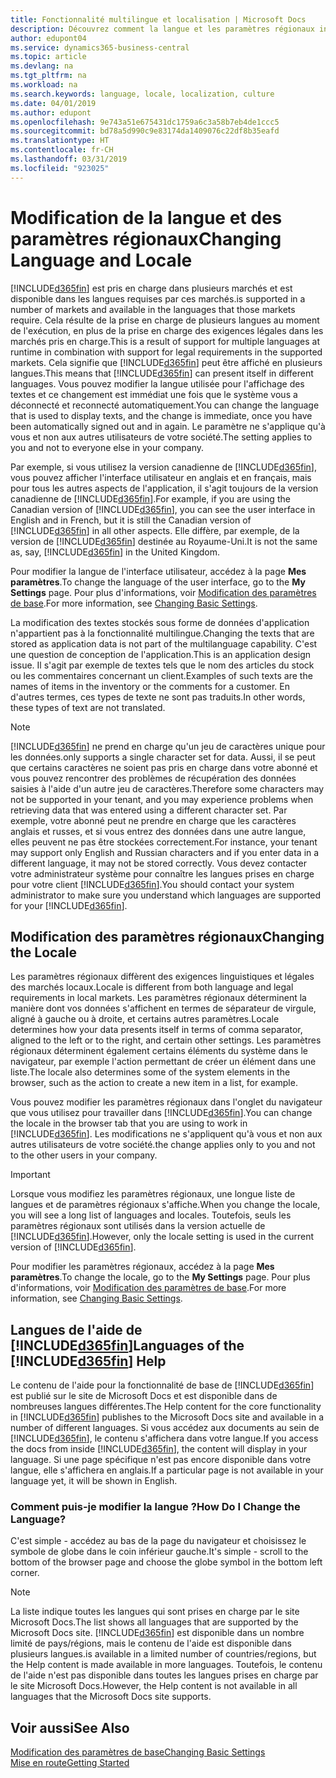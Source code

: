 ```yaml
---
title: Fonctionnalité multilingue et localisation | Microsoft Docs
description: Découvrez comment la langue et les paramètres régionaux influencent votre expérience dans Business Central.
author: edupont04
ms.service: dynamics365-business-central
ms.topic: article
ms.devlang: na
ms.tgt_pltfrm: na
ms.workload: na
ms.search.keywords: language, locale, localization, culture
ms.date: 04/01/2019
ms.author: edupont
ms.openlocfilehash: 9e743a51e675431dc1759a6c3a58b7eb4de1ccc5
ms.sourcegitcommit: bd78a5d990c9e83174da1409076c22df8b35eafd
ms.translationtype: HT
ms.contentlocale: fr-CH
ms.lasthandoff: 03/31/2019
ms.locfileid: "923025"
---
```

# <a name="changing-language-and-locale"></a><span data-ttu-id="efbb6-103">Modification de la langue et des paramètres régionaux</span><span class="sxs-lookup"><span data-stu-id="efbb6-103">Changing Language and Locale</span></span>

[!INCLUDE[d365fin](includes/d365fin_md.md)] <span data-ttu-id="efbb6-104">est pris en charge dans plusieurs marchés et est disponible dans les langues requises par ces marchés.</span><span class="sxs-lookup"><span data-stu-id="efbb6-104">is supported in a number of markets and available in the languages that those markets require.</span></span> <span data-ttu-id="efbb6-105">Cela résulte de la prise en charge de plusieurs langues au moment de l'exécution, en plus de la prise en charge des exigences légales dans les marchés pris en charge.</span><span class="sxs-lookup"><span data-stu-id="efbb6-105">This is a result of support for multiple languages at runtime in combination with support for legal requirements in the supported markets.</span></span> <span data-ttu-id="efbb6-106">Cela signifie que [!INCLUDE[d365fin](includes/d365fin_md.md)] peut être affiché en plusieurs langues.</span><span class="sxs-lookup"><span data-stu-id="efbb6-106">This means that [!INCLUDE[d365fin](includes/d365fin_md.md)] can present itself in different languages.</span></span> <span data-ttu-id="efbb6-107">Vous pouvez modifier la langue utilisée pour l'affichage des textes et ce changement est immédiat une fois que le système vous a déconnecté et reconnecté automatiquement.</span><span class="sxs-lookup"><span data-stu-id="efbb6-107">You can change the language that is used to display texts, and the change is immediate, once you have been automatically signed out and in again.</span></span> <span data-ttu-id="efbb6-108">Le paramètre ne s'applique qu'à vous et non aux autres utilisateurs de votre société.</span><span class="sxs-lookup"><span data-stu-id="efbb6-108">The setting applies to you and not to everyone else in your company.</span></span>  

<span data-ttu-id="efbb6-109">Par exemple, si vous utilisez la version canadienne de [!INCLUDE[d365fin](includes/d365fin_md.md)], vous pouvez afficher l'interface utilisateur en anglais et en français, mais pour tous les autres aspects de l'application, il s'agit toujours de la version canadienne de [!INCLUDE[d365fin](includes/d365fin_md.md)].</span><span class="sxs-lookup"><span data-stu-id="efbb6-109">For example, if you are using the Canadian version of [!INCLUDE[d365fin](includes/d365fin_md.md)], you can see the user interface in English and in French, but it is still the Canadian version of [!INCLUDE[d365fin](includes/d365fin_md.md)] in all other aspects.</span></span> <span data-ttu-id="efbb6-110">Elle diffère, par exemple, de la version de [!INCLUDE[d365fin](includes/d365fin_md.md)] destinée au Royaume-Uni.</span><span class="sxs-lookup"><span data-stu-id="efbb6-110">It is not the same as, say, [!INCLUDE[d365fin](includes/d365fin_md.md)] in the United Kingdom.</span></span>  

<span data-ttu-id="efbb6-111">Pour modifier la langue de l'interface utilisateur, accédez à la page **Mes paramètres**.</span><span class="sxs-lookup"><span data-stu-id="efbb6-111">To change the language of the user interface, go to the **My Settings** page.</span></span> <span data-ttu-id="efbb6-112">Pour plus d'informations, voir [Modification des paramètres de base](ui-change-basic-settings.md#language).</span><span class="sxs-lookup"><span data-stu-id="efbb6-112">For more information, see [Changing Basic Settings](ui-change-basic-settings.md#language).</span></span>  

<span data-ttu-id="efbb6-113">La modification des textes stockés sous forme de données d'application n'appartient pas à la fonctionnalité multilingue.</span><span class="sxs-lookup"><span data-stu-id="efbb6-113">Changing the texts that are stored as application data is not part of the multilanguage capability.</span></span> <span data-ttu-id="efbb6-114">C'est une question de conception de l'application.</span><span class="sxs-lookup"><span data-stu-id="efbb6-114">This is an application design issue.</span></span> <span data-ttu-id="efbb6-115">Il s'agit par exemple de textes tels que le nom des articles du stock ou les commentaires concernant un client.</span><span class="sxs-lookup"><span data-stu-id="efbb6-115">Examples of such texts are the names of items in the inventory or the comments for a customer.</span></span> <span data-ttu-id="efbb6-116">En d'autres termes, ces types de texte ne sont pas traduits.</span><span class="sxs-lookup"><span data-stu-id="efbb6-116">In other words, these types of text are not translated.</span></span>  

> [!NOTE]  
> [!INCLUDE[d365fin](includes/d365fin_md.md)] <span data-ttu-id="efbb6-117">ne prend en charge qu'un jeu de caractères unique pour les données.</span><span class="sxs-lookup"><span data-stu-id="efbb6-117">only supports a single character set for data.</span></span> <span data-ttu-id="efbb6-118">Aussi, il se peut que certains caractères ne soient pas pris en charge dans votre abonné et vous pouvez rencontrer des problèmes de récupération des données saisies à l'aide d'un autre jeu de caractères.</span><span class="sxs-lookup"><span data-stu-id="efbb6-118">Therefore some characters may not be supported in your tenant, and you may experience problems when retrieving data that was entered using a different character set.</span></span> <span data-ttu-id="efbb6-119">Par exemple, votre abonné peut ne prendre en charge que les caractères anglais et russes, et si vous entrez des données dans une autre langue, elles peuvent ne pas être stockées correctement.</span><span class="sxs-lookup"><span data-stu-id="efbb6-119">For instance, your tenant may support only English and Russian characters and if you enter data in a different language, it may not be stored correctly.</span></span> <span data-ttu-id="efbb6-120">Vous devez contacter votre administrateur système pour connaître les langues prises en charge pour votre client [!INCLUDE[d365fin](includes/d365fin_md.md)].</span><span class="sxs-lookup"><span data-stu-id="efbb6-120">You should contact your system administrator to make sure you understand which languages are supported for your [!INCLUDE[d365fin](includes/d365fin_md.md)].</span></span>  

## <a name="changing-the-locale"></a><span data-ttu-id="efbb6-121">Modification des paramètres régionaux</span><span class="sxs-lookup"><span data-stu-id="efbb6-121">Changing the Locale</span></span>
<span data-ttu-id="efbb6-122">Les paramètres régionaux diffèrent des exigences linguistiques et légales des marchés locaux.</span><span class="sxs-lookup"><span data-stu-id="efbb6-122">Locale is different from both language and legal requirements in local markets.</span></span> <span data-ttu-id="efbb6-123">Les paramètres régionaux déterminent la manière dont vos données s'affichent en termes de séparateur de virgule, aligné à gauche ou à droite, et certains autres paramètres.</span><span class="sxs-lookup"><span data-stu-id="efbb6-123">Locale determines how your data presents itself in terms of comma separator, aligned to the left or to the right, and certain other settings.</span></span> <span data-ttu-id="efbb6-124">Les paramètres régionaux déterminent également certains éléments du système dans le navigateur, par exemple l'action permettant de créer un élément dans une liste.</span><span class="sxs-lookup"><span data-stu-id="efbb6-124">The locale also determines some of the system elements in the browser, such as the action to create a new item in a list, for example.</span></span>  

<span data-ttu-id="efbb6-125">Vous pouvez modifier les paramètres régionaux dans l'onglet du navigateur que vous utilisez pour travailler dans [!INCLUDE[d365fin](includes/d365fin_md.md)].</span><span class="sxs-lookup"><span data-stu-id="efbb6-125">You can change the locale in the browser tab that you are using to work in [!INCLUDE[d365fin](includes/d365fin_md.md)].</span></span> <span data-ttu-id="efbb6-126">Les modifications ne s'appliquent qu'à vous et non aux autres utilisateurs de votre société.</span><span class="sxs-lookup"><span data-stu-id="efbb6-126">the change applies only to you and not to the other users in your company.</span></span>  

> [!IMPORTANT]  
>  <span data-ttu-id="efbb6-127">Lorsque vous modifiez les paramètres régionaux, une longue liste de langues et de paramètres régionaux s'affiche.</span><span class="sxs-lookup"><span data-stu-id="efbb6-127">When you change the locale, you will see a long list of languages and locales.</span></span> <span data-ttu-id="efbb6-128">Toutefois, seuls les paramètres régionaux sont utilisés dans la version actuelle de [!INCLUDE[d365fin](includes/d365fin_md.md)].</span><span class="sxs-lookup"><span data-stu-id="efbb6-128">However, only the locale setting is used in the current version of [!INCLUDE[d365fin](includes/d365fin_md.md)].</span></span>  

<span data-ttu-id="efbb6-129">Pour modifier les paramètres régionaux, accédez à la page **Mes paramètres**.</span><span class="sxs-lookup"><span data-stu-id="efbb6-129">To change the locale, go to the **My Settings** page.</span></span> <span data-ttu-id="efbb6-130">Pour plus d'informations, voir [Modification des paramètres de base](ui-change-basic-settings.md).</span><span class="sxs-lookup"><span data-stu-id="efbb6-130">For more information, see [Changing Basic Settings](ui-change-basic-settings.md).</span></span>  

## <a name="languages-of-the-included365finincludesd365finmdmd-help"></a><span data-ttu-id="efbb6-131">Langues de l'aide de [!INCLUDE[d365fin](includes/d365fin_md.md)]</span><span class="sxs-lookup"><span data-stu-id="efbb6-131">Languages of the [!INCLUDE[d365fin](includes/d365fin_md.md)] Help</span></span>
<span data-ttu-id="efbb6-132">Le contenu de l'aide pour la fonctionnalité de base de [!INCLUDE[d365fin](includes/d365fin_md.md)] est publié sur le site de Microsoft Docs et est disponible dans de nombreuses langues différentes.</span><span class="sxs-lookup"><span data-stu-id="efbb6-132">The Help content for the core functionality in [!INCLUDE[d365fin](includes/d365fin_md.md)] publishes to the Microsoft Docs site and available in a number of different languages.</span></span> <span data-ttu-id="efbb6-133">Si vous accédez aux documents au sein de [!INCLUDE[d365fin](includes/d365fin_md.md)], le contenu s'affichera dans votre langue.</span><span class="sxs-lookup"><span data-stu-id="efbb6-133">If you access the docs from inside [!INCLUDE[d365fin](includes/d365fin_md.md)], the content will display in your language.</span></span> <span data-ttu-id="efbb6-134">Si une page spécifique n'est pas encore disponible dans votre langue, elle s'affichera en anglais.</span><span class="sxs-lookup"><span data-stu-id="efbb6-134">If a particular page is not available in your language yet, it will be shown in English.</span></span>

### <a name="how-do-i-change-the-language"></a><span data-ttu-id="efbb6-135">Comment puis-je modifier la langue ?</span><span class="sxs-lookup"><span data-stu-id="efbb6-135">How Do I Change the Language?</span></span>
<span data-ttu-id="efbb6-136">C'est simple - accédez au bas de la page du navigateur et choisissez le symbole de globe dans le coin inférieur gauche.</span><span class="sxs-lookup"><span data-stu-id="efbb6-136">It's simple - scroll to the bottom of the browser page and choose the globe symbol in the bottom left corner.</span></span>

> [!NOTE]  
> <span data-ttu-id="efbb6-137">La liste indique toutes les langues qui sont prises en charge par le site Microsoft Docs.</span><span class="sxs-lookup"><span data-stu-id="efbb6-137">The list shows all languages that are supported by the Microsoft Docs site.</span></span> [!INCLUDE[d365fin](includes/d365fin_md.md)] <span data-ttu-id="efbb6-138">est disponible dans un nombre limité de pays/régions, mais le contenu de l'aide est disponible dans plusieurs langues.</span><span class="sxs-lookup"><span data-stu-id="efbb6-138">is available in a limited number of countries/regions, but the Help content is made available in more languages.</span></span> <span data-ttu-id="efbb6-139">Toutefois, le contenu de l'aide n'est pas disponible dans toutes les langues prises en charge par le site Microsoft Docs.</span><span class="sxs-lookup"><span data-stu-id="efbb6-139">However, the Help content is not available in all languages that the Microsoft Docs site supports.</span></span>

## <a name="see-also"></a><span data-ttu-id="efbb6-140">Voir aussi</span><span class="sxs-lookup"><span data-stu-id="efbb6-140">See Also</span></span>  
[<span data-ttu-id="efbb6-141">Modification des paramètres de base</span><span class="sxs-lookup"><span data-stu-id="efbb6-141">Changing Basic Settings</span></span>](ui-change-basic-settings.md)  
[<span data-ttu-id="efbb6-142">Mise en route</span><span class="sxs-lookup"><span data-stu-id="efbb6-142">Getting Started</span></span>](product-get-started.md)  
